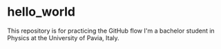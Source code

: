 # hello_world
This repository is for practicing the GitHub flow
I'm a bachelor student in Physics at the University of Pavia, Italy. 
